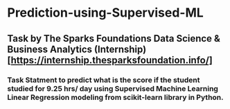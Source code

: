 # Prediction-using-Supervised-ML
## Task by The Sparks Foundations Data Science & Business Analytics (Internship) [https://internship.thesparksfoundation.info/]

### Task Statment to predict what is the score if the student studied for 9.25 hrs/ day using Supervised Machine Learning Linear Regression modeling from scikit-learn library in Python. 


